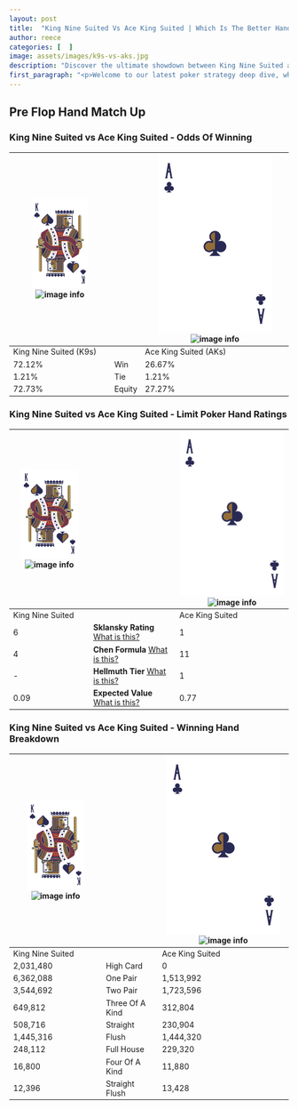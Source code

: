 ```yaml
---
layout: post
title:  "King Nine Suited Vs Ace King Suited | Which Is The Better Hand In Poker? A Complete Guide"
author: reece
categories: [  ]
image: assets/images/k9s-vs-aks.jpg
description: "Discover the ultimate showdown between King Nine Suited and Ace King Suited in poker! Uncover the odds, strategies, and scenarios where one hand triumphs over the other. Get ready to up your poker game with this thrilling analysis."
first_paragraph: "<p>Welcome to our latest poker strategy deep dive, where we're pitting two distinct hands against each other in a high-stakes showdown: King Nine Suited vs Ace King Suited.</p><p>In the dynamic world of poker, every decision counts, and knowing which hand holds the upper hand is key to your success at the table.</p><p>In this article, we'll dissect these two hands, explore the scenarios where one dominates the other, and equip you with the knowledge to make strategic choices that can tip the odds in your favor.</p><p>Get ready to unravel the intriguing dynamics of these poker hands and elevate your game to new heights.</p>"
---
```




[comment]: # (sp0)

## Pre Flop Hand Match Up

<div class="table hand-ratings" markdown="1"> 



### King Nine Suited vs Ace King Suited - Odds Of Winning


    
| ![image info](assets/images/hand1/K.png) ![image info](assets/images/hand1/9s.png) |  | ![image info](assets/images/hand2/A.png) ![image info](assets/images/hand2/Ks.png) |
| -------- | -------- | -------- |
| King Nine Suited (K9s) |  | Ace King Suited (AKs) |
| 72.12% | Win | 26.67% |
| 1.21% | Tie | 1.21% |
| 72.73% | Equity | 27.27% |




[comment]: # (sp1)



### King Nine Suited vs Ace King Suited - Limit Poker Hand Ratings


    
| ![image info](assets/images/hand1/K.png) ![image info](assets/images/hand1/9s.png) |  | ![image info](assets/images/hand2/A.png) ![image info](assets/images/hand2/Ks.png) |
| -------- | -------- | -------- |
| King Nine Suited |  | Ace King Suited |
| 6 | **Sklansky Rating** [What is this?](/sklansky-rating-explained) | 1 |
| 4 | **Chen Formula** [What is this?](/chen-formula-explained) | 11 |
| - | **Hellmuth Tier** [What is this?](/Hellmuth-tier-explained) | 1 |
| 0.09 | **Expected Value** [What is this?](/expected-value-explained) | 0.77 |




[comment]: # (sp2)



### King Nine Suited vs Ace King Suited - Winning Hand Breakdown


    
| ![image info](assets/images/hand1/K.png) ![image info](assets/images/hand1/9s.png) |  | ![image info](assets/images/hand2/A.png) ![image info](assets/images/hand2/Ks.png) |
| -------- | -------- | -------- |
| King Nine Suited |  | Ace King Suited |
| 2,031,480 | High Card | 0 |
| 6,362,088 | One Pair | 1,513,992 |
| 3,544,692 | Two Pair | 1,723,596 |
| 649,812 | Three Of A Kind | 312,804 |
| 508,716 | Straight | 230,904 |
| 1,445,316 | Flush | 1,444,320 |
| 248,112 | Full House | 229,320 |
| 16,800 | Four Of A Kind | 11,880 |
| 12,396 | Straight Flush | 13,428 |




[comment]: # (sp3)



</div>

[comment]: # (sp4)



[comment]: # (sp5)

